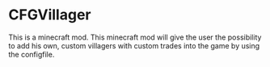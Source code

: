 CFGVillager
===========
This is a minecraft mod.
This minecraft mod will give the user the possibility to add his own,
custom villagers with custom trades into the game by using the configfile.
